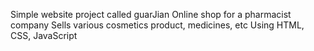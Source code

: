 Simple website project called guarJian
Online shop for a pharmacist company
Sells various cosmetics product, medicines, etc
Using HTML, CSS, JavaScript
